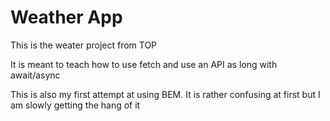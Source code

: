 # Weather App

This is the weater project from TOP

It is meant to teach how to use fetch and use an API as long with await/async

This is also my first attempt at using BEM. It is rather confusing at first but I am slowly getting the hang of it

